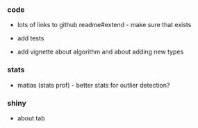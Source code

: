 ### code

- lots of links to github readme#extend - make sure that exists

- add tests

- add vignette about algorithm and about adding new types

### stats

- matias (stats prof) - better stats for outlier detection?

### shiny

- about tab
